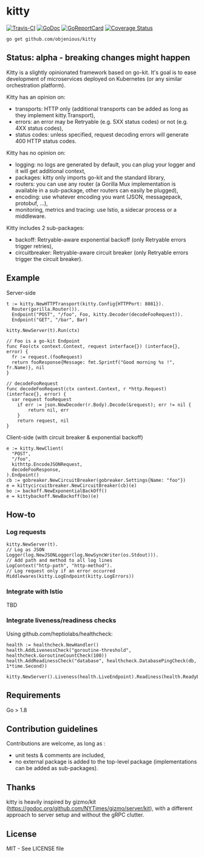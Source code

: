 # kitty
[![Travis-CI](https://travis-ci.org/objenious/kitty.svg?branch=master)](https://travis-ci.org/objenious/kitty)  [![GoDoc](https://godoc.org/github.com/objenious/kitty?status.svg)](http://godoc.org/github.com/objenious/kitty)
[![GoReportCard](https://goreportcard.com/badge/github.com/objenious/kitty)](https://goreportcard.com/report/github.com/objenious/kitty)
[![Coverage Status](https://coveralls.io/repos/github/objenious/kitty/badge.svg?branch=master)](https://coveralls.io/github/objenious/kitty?branch=master)

`go get github.com/objenious/kitty`

## Status: alpha - breaking changes might happen

Kitty is a slightly opinionated framework based on go-kit.
It's goal is to ease development of microservices deployed on Kubernetes (or any similar orchestration platform).

Kitty has an opinion on:
* transports: HTTP only (additional transports can be added as long as they implement kitty.Transport),
* errors: an error may be Retryable (e.g. 5XX status codes) or not (e.g. 4XX status codes),
* status codes: unless specified, request decoding errors will generate 400 HTTP status codes.

Kitty has no opinion on:
* logging: no logs are generated by default, you can plug your logger and it will get additional context,
* packages: kitty only imports go-kit and the standard library,
* routers: you can use any router (a Gorilla Mux implementation is available in a sub-package, other routers can easily be plugged),
* encoding: use whatever encoding you want (JSON, messagepack, protobuf, ...),
* monitoring, metrics and tracing: use Istio, a sidecar process or a middleware.

Kitty includes 2 sub-packages:
* backoff: Retryable-aware exponential backoff (only Retryable errors trigger retries),
* circuitbreaker: Retryable-aware circuit breaker (only Retryable errors trigger the circuit breaker).

## Example

Server-side
```
t := kitty.NewHTTPTransport(kitty.Config{HTTPPort: 8081}).
  Router(gorilla.Router()).
  Endpoint("POST", "/foo", Foo, kitty.Decoder(decodeFooRequest)).
  Endpoint("GET", "/bar", Bar)

kitty.NewServer(t).Run(ctx)

// Foo is a go-kit Endpoint
func Foo(ctx context.Context, request interface{}) (interface{}, error) {
  fr := request.(fooRequest)
  return fooResponse{Message: fmt.Sprintf("Good morning %s !", fr.Name)}, nil
}

// decodeFooRequest
func decodeFooRequest(ctx context.Context, r *http.Request) (interface{}, error) {
  var request fooRequest
	if err := json.NewDecoder(r.Body).Decode(&request); err != nil {
		return nil, err
	}
	return request, nil
}
```

Client-side (with circuit breaker & exponential backoff)
```
e := kitty.NewClient(
  "POST",
  "/foo",
  kithttp.EncodeJSONRequest,
  decodeFooResponse,
).Endpoint()
cb := gobreaker.NewCircuitBreaker(gobreaker.Settings{Name: "foo"})
e = kittycircuitbreaker.NewCircuitBreaker(cb)(e)
bo := backoff.NewExponentialBackOff()
e = kittybackoff.NewBackoff(bo)(e)

```

## How-to

### Log requests

```
kitty.NewServer(t).
// Log as JSON
Logger(log.NewJSONLogger(log.NewSyncWriter(os.Stdout))).
// Add path and method to all log lines
LogContext("http-path", "http-method").
// Log request only if an error occurred
Middlewares(kitty.LogEndpoint(kitty.LogErrors))
```

### Integrate with Istio

TBD

### Integrate liveness/readiness checks

Using github.com/heptiolabs/healthcheck:
```
health := healthcheck.NewHandler()
health.AddLivenessCheck("goroutine-threshold", healthcheck.GoroutineCountCheck(100))
health.AddReadinessCheck("database", healthcheck.DatabasePingCheck(db, 1*time.Second))

kitty.NewServer().Liveness(health.LiveEndpoint).Readiness(health.ReadyEndpoint)
```

## Requirements

Go > 1.8

## Contribution guidelines

Contributions are welcome, as long as :
* unit tests & comments are included,
* no external package is added to the top-level package (implementations can be added as sub-packages).

## Thanks

kitty is heavily inspired by gizmo/kit (https://godoc.org/github.com/NYTimes/gizmo/server/kit),
with a different approach to server setup and without the gRPC clutter.

## License

MIT - See LICENSE file
